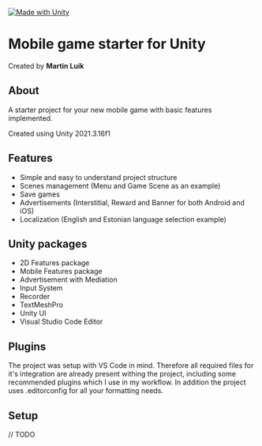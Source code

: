 [![Made with Unity](https://img.shields.io/badge/Made%20with-Unity-57b9d3.svg?style=for-the-badge&logo=unity)](https://unity3d.com)

# Mobile game starter for Unity

Created by **Martin Luik**

## About

A starter project for your new mobile game with basic features implemented.

Created using Unity 2021.3.16f1

## Features

- Simple and easy to understand project structure
- Scenes management (Menu and Game Scene as an example)
- Save games
- Advertisements (Interstitial, Reward and Banner for both Android and iOS)
- Localization (English and Estonian language selection example)

## Unity packages

- 2D Features package
- Mobile Features package
- Advertisement with Mediation
- Input System
- Recorder
- TextMeshPro
- Unity UI
- Visual Studio Code Editor

## Plugins

The project was setup with VS Code in mind. Therefore all required files for it's integration are already present withing the project, including some recommended plugins which I use in my workflow. In addition the project uses .editorconfig for all your formatting needs.

## Setup

// TODO
